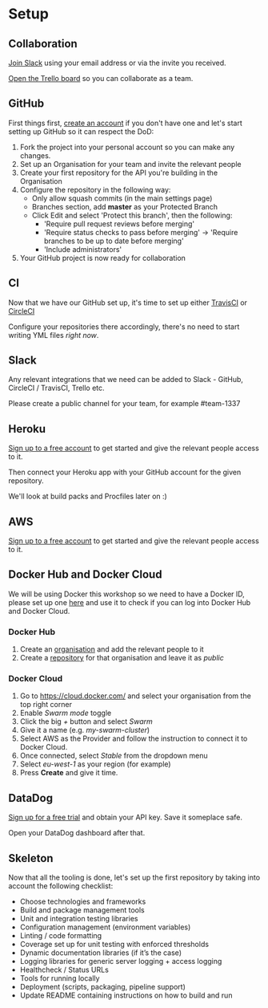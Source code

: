 # Setup

## Collaboration

[Join Slack](https://join.slack.com/t/microservices-course/signup) using your email address or via the invite you received.

[Open the Trello board](https://trello.com/b/IKwQ0ljq/microservices-course) so you can collaborate as a team.

## GitHub

First things first, [create an account](https://github.com) if you don't have one and let's start setting up GitHub so it can respect the DoD:

1. Fork the project into your personal account so you can make any changes. 
2. Set up an Organisation for your team and invite the relevant people
3. Create your first repository for the API you're building in the Organisation
4. Configure the repository in the following way:
   * Only allow squash commits (in the main settings page)
   * Branches section, add **master** as your Protected Branch
   * Click Edit and select 'Protect this branch', then the following:
        * 'Require pull request reviews before merging'
        * 'Require status checks to pass before merging' -> 'Require branches to be up to date before merging'
        * 'Include administrators'
5. Your GitHub project is now ready for collaboration

## CI

Now that we have our GitHub set up, it's time to set up either [TravisCI](https://travis-ci.org/) or [CircleCI](https://circleci.com/signup/)

Configure your repositories there accordingly, there's no need to start writing YML files *right now*.

## Slack

Any relevant integrations that we need can be added to Slack - GitHub, CircleCI / TravisCI, Trello etc.

Please create a public channel for your team, for example #team-1337

## Heroku

[Sign up to a free account](https://id.heroku.com/signup/login) to get started and give the relevant people access to it.

Then connect your Heroku app with your GitHub account for the given repository.

We'll look at build packs and Procfiles later on :)

## AWS

[Sign up to a free account](https://aws.amazon.com/free) to get started and give the relevant people access to it.

## Docker Hub and Docker Cloud

We will be using Docker this workshop so we need to have a Docker ID, please set up one [here](https://hub.docker.com/)
and use it to check if you can log into Docker Hub and Docker Cloud.

### Docker Hub

1. Create an [organisation](https://hub.docker.com/organizations/) and add the relevant people to it
2. Create a [repository](https://hub.docker.com/add/repository/) for that organisation and leave it as *public*

### Docker Cloud

1. Go to https://cloud.docker.com/ and select your organisation from the top right corner
2. Enable *Swarm mode* toggle 
3. Click the big *+* button and select *Swarm*
4. Give it a name (e.g. *my-swarm-cluster*)
5. Select AWS as the Provider and follow the instruction to connect it to Docker Cloud.
6. Once connected, select *Stable* from the dropdown menu
7. Select *eu-west-1* as your region (for example)
8. Press **Create** and give it time.

## DataDog

[Sign up for a free trial](https://app.datadoghq.com/signup/) and obtain your API key. Save it someplace safe.

Open your DataDog dashboard after that.

## Skeleton

Now that all the tooling is done, let's set up the first repository by taking into account the following checklist:

- Choose technologies and frameworks
- Build and package management tools
- Unit and integration testing libraries
- Configuration management (environment variables)
- Linting / code formatting
- Coverage set up for unit testing with enforced thresholds
- Dynamic documentation libraries (if it’s the case)
- Logging libraries for generic server logging + access logging
- Healthcheck / Status URLs
- Tools for running locally
- Deployment (scripts, packaging, pipeline support)
- Update README containing instructions on how to build and run
